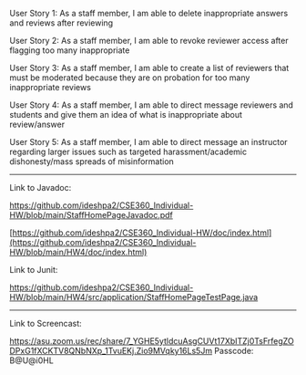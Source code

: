 User Story 1: As a staff member, I am able to delete inappropriate answers and reviews after reviewing 

User Story 2: As a staff member, I am able to revoke reviewer access after flagging too many inappropriate

User Story 3: As a staff member, I am able to create a list of reviewers that must be moderated because they are on probation for too many inappropriate reviews 

User Story 4: As a staff member, I am able to direct message reviewers and students and give them an idea of what is inappropriate about review/answer 

User Story 5: As a staff member, I am able to direct message an instructor regarding larger issues such as targeted harassment/academic dishonesty/mass spreads of misinformation 

_______

Link to Javadoc: 

https://github.com/ideshpa2/CSE360_Individual-HW/blob/main/StaffHomePageJavadoc.pdf

[https://github.com/ideshpa2/CSE360_Individual-HW/doc/index.html](https://github.com/ideshpa2/CSE360_Individual-HW/blob/main/HW4/doc/index.html)

Link to Junit: 

https://github.com/ideshpa2/CSE360_Individual-HW/blob/main/HW4/src/application/StaffHomePageTestPage.java 

_______

Link to Screencast: 

https://asu.zoom.us/rec/share/7_YGHE5ytldcuAsgCUVt17XbITZj0TsFrfegZODPxG1fXCKTV8QNbNXp_1TvuEKj.Zio9MVqky16Ls5Jm
Passcode: B@U@i0HL
